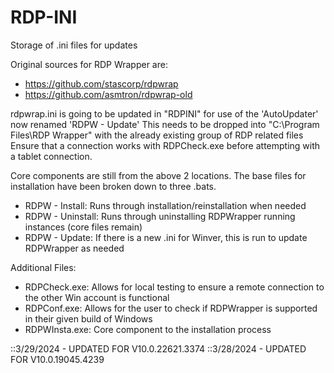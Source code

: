 # RDP-INI
Storage of .ini files for updates

Original sources for RDP Wrapper are:
 - https://github.com/stascorp/rdpwrap
 - https://github.com/asmtron/rdpwrap-old
 
 rdpwrap.ini is going to be updated in "RDPINI" for use of the 'AutoUpdater' now renamed 'RDPW - Update'
 This needs to be dropped into "C:\Program Files\RDP Wrapper" with the already existing group of RDP related files
 Ensure that a connection works with RDPCheck.exe before attempting with a tablet connection.

Core components are still from the above 2 locations. The base files for installation have been broken down to three .bats.
 - RDPW - Install: Runs through installation/reinstallation when needed
 - RDPW - Uninstall: Runs through uninstalling RDPWrapper running instances (core files remain)
 - RDPW - Update: If there is a new .ini for Winver, this is run to update RDPWrapper as needed
 
 Additional Files:
  - RDPCheck.exe: Allows for local testing to ensure a remote connection to the other Win account is functional
  - RDPConf.exe: Allows for the user to check if RDPWrapper is supported in their given build of Windows
  - RDPWInsta.exe: Core component to the installation process



::3/29/2024 - UPDATED FOR V10.0.22621.3374
::3/28/2024 - UPDATED FOR V10.0.19045.4239

